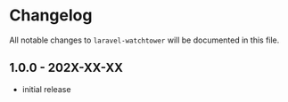 # Changelog

All notable changes to `laravel-watchtower` will be documented in this file.

## 1.0.0 - 202X-XX-XX

- initial release
